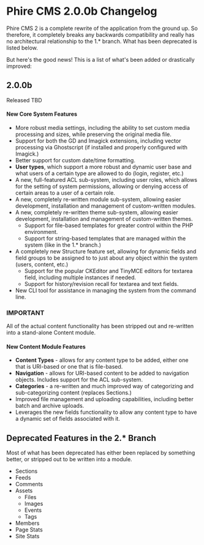 Phire CMS 2.0.0b Changelog
==========================

Phire CMS 2 is a complete rewrite of the application from the ground up. So therefore,
it completely breaks any backwards compatibility and really has no architectural
relationship to the 1.* branch. What has been deprecated is listed below.

But here's the good news! This is a list of what's been added or drastically improved:

2.0.0b
------
Released TBD

#### New Core System Features

* More robust media settings, including the ability to set custom media processing and sizes,
  while preserving the original media file.
* Support for both the GD and Imagick extensions, including vector processing via
  Ghostscript (if installed and properly configured with Imagick.)
* Better support for custom date/time formatting.
* __User types__, which support a more robust and dynamic user base and what users of a certain
  type are allowed to do (login, register, etc.)
* A new, full-featured ACL sub-system, including user roles, which allows for the setting of system
  permissions, allowing or denying access of certain areas to a user of a certain role.
* A new, completely re-written module sub-system, allowing easier development, installation and
  management of custom-written modules.
* A new, completely re-written theme sub-system, allowing easier development, installation and
  management of custom-written themes.
    - Support for file-based templates for greater control within the PHP environment.
    - Support for string-based templates that are managed within the system (like in the 1.* branch.)
* A completely new Structure feature set, allowing for dynamic fields and field groups to be
  assigned to to just about any object within the system (users, content, etc.)
    - Support for the popular CKEditor and TinyMCE editors for textarea field, including multiple
      instances if needed.
    - Support for history/revision recall for textarea and text fields.
* New CLI tool for assistance in managing the system from the command line.

### IMPORTANT
All of the actual content functionality has been stripped out and re-written into a stand-alone Content module.

#### New Content Module Features

* __Content Types__ - allows for any content type to be added, either one that is URI-based or one
  that is file-based.
* __Navigation__ - allows for URI-based content to be added to navigation objects. Includes support for
  the ACL sub-system.
* __Categories__ - a re-written and much improved way of categorizing and sub-categorizing content
  (replaces Sections.)
* Improved file management and uploading capabilities, including better batch and archive uploads.
* Leverages the new fields functionality to allow any content type to have a dynamic set of fields
  associated with it.


Deprecated Features in the 2.* Branch
-------------------------------------

Most of what has been deprecated has either been replaced by something better, or stripped out
to be written into a module.

* Sections
* Feeds
* Comments
* Assets
    - Files
    - Images
    - Events
    - Tags
* Members
* Page Stats
* Site Stats

